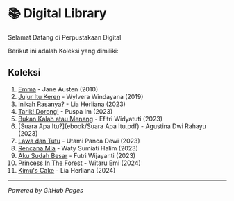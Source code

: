 # 📚 Digital Library

Selamat Datang di Perpustakaan Digital

Berikut ini adalah Koleksi yang dimiliki:

## Koleksi
1. [Emma](ebook/Emma.pdf) - Jane Austen (2010)
2. [Jujur Itu Keren](ebook/JujurItuKeren.pdf) - Wylvera Windayana (2019)
3. [Inikah Rasanya?](ebook/InikahRasanya.pdf) - Lia Herliana (2023)
4. [Tarik! Dorong!](ebook/TarikDorong.pdf) - Puspa Im (2023)
5. [Bukan Kalah atau Menang](ebook/BukanKalahatauMenang.pdf) - Efitri Widyatuti (2023)
6. [Suara Apa Itu?](ebook/Suara Apa Itu.pdf) - Agustina Dwi Rahayu (2023)
7. [Lawa dan Tutu](ebook/LawadanTutu.pdf) - Utami Panca Dewi (2023)
8. [Rencana Mia](ebook/RencanaMia.pdf) - Waty Sumiati Halim (2023)
9. [Aku Sudah Besar](ebook/AkuSudahBesar.pdf) - Futri Wijayanti (2023)
10. [Princess In The Forest](ebook/PrincessInTheForest.pdf) - Witaru Emi (2024)
11. [Kimu's Cake](ebook/Kimu'sCake.pdf) - Lia Herliana (2024)
---

*Powered by GitHub Pages*
